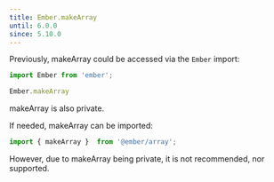 ```yaml
---
title: Ember.makeArray
until: 6.0.0
since: 5.10.0
---
```



Previously, makeArray could be accessed via the `Ember` import:
```js
import Ember from 'ember';

Ember.makeArray
```
makeArray is also private.

If needed, makeArray can be imported:
```js
import { makeArray }  from '@ember/array';
```

However, due to makeArray being private, it is not recommended, nor supported.
